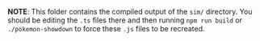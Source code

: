 **NOTE**: This folder contains the compiled output of the `sim/` directory.
You should be editing the `.ts` files there and then running `npm run build` or
`./pokemon-showdown` to force these `.js` files to be recreated.
